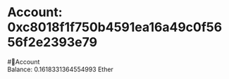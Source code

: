 
Account: 0xc8018f1f750b4591ea16a49c0f5656f2e2393e79
===================================================
  
#📜Account  
Balance: 0.1618331364554993 Ether